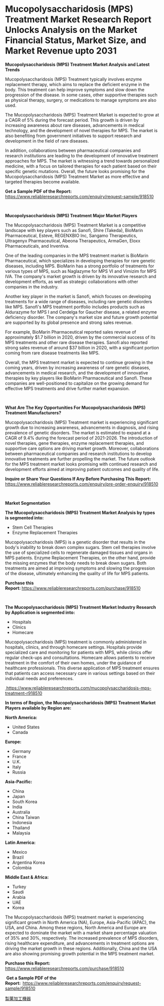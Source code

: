 <p><h1>Mucopolysaccharidosis (MPS) Treatment Market Research Report Unlocks Analysis on the Market Financial Status, Market Size, and Market Revenue upto 2031</h1></p><p><strong>Mucopolysaccharidosis (MPS) Treatment Market Analysis and Latest Trends</strong></p>
<p><p>Mucopolysaccharidosis (MPS) Treatment typically involves enzyme replacement therapy, which aims to replace the deficient enzyme in the body. This treatment can help improve symptoms and slow down the progression of the disease. In some cases, other supportive therapies such as physical therapy, surgery, or medications to manage symptoms are also used.</p><p>The Mucopolysaccharidosis (MPS) Treatment Market is expected to grow at a CAGR of 5% during the forecast period. This growth is driven by increasing awareness about rare diseases, advancements in medical technology, and the development of novel therapies for MPS. The market is also benefiting from government initiatives to support research and development in the field of rare diseases.</p><p>In addition, collaborations between pharmaceutical companies and research institutions are leading to the development of innovative treatment approaches for MPS. The market is witnessing a trend towards personalized medicine, with a focus on tailored therapies for each patient based on their specific genetic mutations. Overall, the future looks promising for the Mucopolysaccharidosis (MPS) Treatment Market as more effective and targeted therapies become available.</p></p>
<p><strong>Get a Sample PDF of the Report:&nbsp;</strong> <a href="https://www.reliableresearchreports.com/enquiry/request-sample/918510">https://www.reliableresearchreports.com/enquiry/request-sample/918510</a></p>
<p>&nbsp;</p>
<p><strong>Mucopolysaccharidosis (MPS) Treatment Major Market Players</strong></p>
<p><p>The Mucopolysaccharidosis (MPS) Treatment Market is a competitive landscape with key players such as Sanofi, Shire (Takeda), BioMarin Pharmaceutical, Esteve, REGENXBIO Inc, Sangamo Therapeutics, Ultragenyx Pharmaceutical, Abeona Therapeutics, ArmaGen, Eloxx Pharmaceuticals, and Inventiva.</p><p>One of the leading companies in the MPS treatment market is BioMarin Pharmaceutical, which specializes in developing therapies for rare genetic diseases, including MPS. BioMarin has a strong portfolio of treatments for various types of MPS, such as Naglazyme for MPS VI and Vimizim for MPS IVA. The company's market growth is driven by its innovative research and development efforts, as well as strategic collaborations with other companies in the industry.</p><p>Another key player in the market is Sanofi, which focuses on developing treatments for a wide range of diseases, including rare genetic disorders like MPS. Sanofi's MPS treatment portfolio includes products such as Aldurazyme for MPS I and Cerdelga for Gaucher disease, a related enzyme deficiency disorder. The company's market size and future growth potential are supported by its global presence and strong sales revenue.</p><p>For example, BioMarin Pharmaceutical reported sales revenue of approximately $1.7 billion in 2020, driven by the commercial success of its MPS treatments and other rare disease therapies. Sanofi also reported strong sales revenue of around $37 billion in 2020, with a significant portion coming from rare disease treatments like MPS.</p><p>Overall, the MPS treatment market is expected to continue growing in the coming years, driven by increasing awareness of rare genetic diseases, advancements in medical research, and the development of innovative therapies by key players like BioMarin Pharmaceutical and Sanofi. These companies are well-positioned to capitalize on the growing demand for effective MPS treatments and drive further market expansion.</p></p>
<p>&nbsp;</p>
<p><strong>What Are The Key Opportunities For Mucopolysaccharidosis (MPS) Treatment Manufacturers?</strong></p>
<p><p>Mucopolysaccharidosis (MPS) Treatment market is experiencing significant growth due to increasing awareness, advancements in diagnosis, and rising prevalence of genetic disorders. The market is estimated to expand at a CAGR of 9.4% during the forecast period of 2021-2026. The introduction of novel therapies, gene therapies, enzyme replacement therapies, and supportive care options are driving market growth. Moreover, collaborations between pharmaceutical companies and research institutions to develop innovative treatments are further propelling the market. The future outlook for the MPS treatment market looks promising with continued research and development efforts aimed at improving patient outcomes and quality of life.</p></p>
<p><strong>Inquire or Share Your Questions If Any Before Purchasing This Report:</strong> <a href="https://www.reliableresearchreports.com/enquiry/pre-order-enquiry/918510">https://www.reliableresearchreports.com/enquiry/pre-order-enquiry/918510</a></p>
<p>&nbsp;</p>
<p><strong>Market Segmentation</strong></p>
<p><strong>The Mucopolysaccharidosis (MPS) Treatment Market Analysis by types is segmented into:</strong></p>
<p><ul><li>Stem Cell Therapies</li><li>Enzyme Replacement Therapies</li></ul></p>
<p><p>Mucopolysaccharidosis (MPS) is a genetic disorder that results in the body's inability to break down complex sugars. Stem cell therapies involve the use of specialized cells to regenerate damaged tissues and organs in MPS patients. Enzyme Replacement Therapies, on the other hand, provide the missing enzymes that the body needs to break down sugars. Both treatments are aimed at improving symptoms and slowing the progression of the disease, ultimately enhancing the quality of life for MPS patients.</p></p>
<p><strong>Purchase this Report:&nbsp;</strong><a href="https://www.reliableresearchreports.com/purchase/918510">https://www.reliableresearchreports.com/purchase/918510</a></p>
<p>&nbsp;</p>
<p><strong>The Mucopolysaccharidosis (MPS) Treatment Market Industry Research by Application is segmented into:</strong></p>
<p><ul><li>Hospitals</li><li>Clinics</li><li>Homecare</li></ul></p>
<p><p>Mucopolysaccharidosis (MPS) treatment is commonly administered in hospitals, clinics, and through homecare settings. Hospitals provide specialized care and monitoring for patients with MPS, while clinics offer regular check-ups and consultations. Homecare allows patients to receive treatment in the comfort of their own homes, under the guidance of healthcare professionals. This diverse application of MPS treatment ensures that patients can access necessary care in various settings based on their individual needs and preferences.</p></p>
<p><a href="https://www.reliableresearchreports.com/mucopolysaccharidosis-mps-treatment-r918510">&nbsp;https://www.reliableresearchreports.com/mucopolysaccharidosis-mps-treatment-r918510</a></p>
<p><strong>In terms of Region, the Mucopolysaccharidosis (MPS) Treatment Market Players available by Region are:</strong></p>
<p>
    <p> <strong> North America: </strong>
        <ul>
            <li>United States</li>
            <li>Canada</li>
        </ul>
        </p> 
    <p> <strong> Europe: </strong>
        <ul>
            <li>Germany</li>
            <li>France</li>
            <li>U.K.</li>
            <li>Italy</li>
            <li>Russia</li>
        </ul>
        </p> 
    <p> <strong> Asia-Pacific: </strong>
        <ul>
            <li>China</li>
            <li>Japan</li>
            <li>South Korea</li>
            <li>India</li>
            <li>Australia</li>
            <li>China Taiwan</li>
            <li>Indonesia</li>
            <li>Thailand</li>
            <li>Malaysia</li>
        </ul>
        </p> 
    <p> <strong> Latin America: </strong>
        <ul>
            <li>Mexico</li>
            <li>Brazil</li>
            <li>Argentina Korea</li>
            <li>Colombia</li>
        </ul>
        </p> 
    <p> <strong> Middle East & Africa: </strong>
        <ul>
            <li>Turkey</li>
            <li>Saudi</li>
            <li>Arabia</li>
            <li>UAE</li>
            <li>Korea</li>
        </ul>
    </p>
    </p>
<p><p>The Mucopolysaccharidosis (MPS) treatment market is experiencing significant growth in North America (NA), Europe, Asia-Pacific (APAC), the USA, and China. Among these regions, North America and Europe are expected to dominate the market with a market share percentage valuation of 35% and 30%, respectively. The increased prevalence of MPS disorders, rising healthcare expenditure, and advancements in treatment options are driving the market growth in these regions. Additionally, China and the USA are also showing promising growth potential in the MPS treatment market.</p></p>
<p><strong>Purchase this Report: </strong><a href="https://www.reliableresearchreports.com/purchase/918510">https://www.reliableresearchreports.com/purchase/918510</a></p>
<p>&nbsp;<strong>Get a Sample PDF of the Report:&nbsp;&nbsp;</strong><a href="https://www.reliableresearchreports.com/enquiry/request-sample/918510">https://www.reliableresearchreports.com/enquiry/request-sample/918510</a></p>
<p><strong></strong></p>
<p><p><a href="https://github.com/DwightHuels1/Market-Research-Report-List-1/blob/main/995667847449.md">製菓加工機器</a></p></p>
